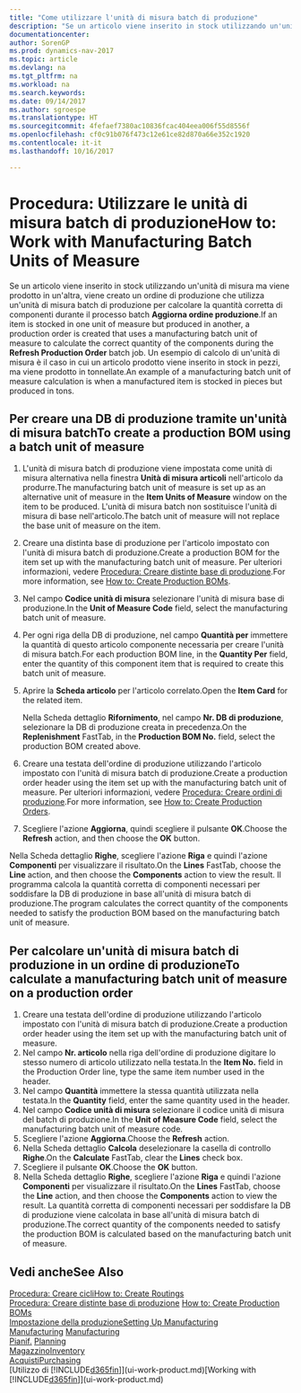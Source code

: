 ```yaml
---
title: "Come utilizzare l'unità di misura batch di produzione"
description: "Se un articolo viene inserito in stock utilizzando un'unità di misura ma viene prodotto in un'altra, l'ordine di produzione deve utilizzare un'unità di misura batch di produzione per calcolare la quantità corretta di componenti. Un esempio di calcolo di un'unità di misura è il caso in cui un articolo prodotto viene inserito in stock in pezzi, ma viene prodotto in tonnellate."
documentationcenter: 
author: SorenGP
ms.prod: dynamics-nav-2017
ms.topic: article
ms.devlang: na
ms.tgt_pltfrm: na
ms.workload: na
ms.search.keywords: 
ms.date: 09/14/2017
ms.author: sgroespe
ms.translationtype: HT
ms.sourcegitcommit: 4fefaef7380ac10836fcac404eea006f55d8556f
ms.openlocfilehash: cf0c91b076f473c12e61ce82d870a66e352c1920
ms.contentlocale: it-it
ms.lasthandoff: 10/16/2017

---
```

# <a name="how-to-work-with-manufacturing-batch-units-of-measure"></a><span data-ttu-id="7e624-104">Procedura: Utilizzare le unità di misura batch di produzione</span><span class="sxs-lookup"><span data-stu-id="7e624-104">How to: Work with Manufacturing Batch Units of Measure</span></span>
<span data-ttu-id="7e624-105">Se un articolo viene inserito in stock utilizzando un'unità di misura ma viene prodotto in un'altra, viene creato un ordine di produzione che utilizza un'unità di misura batch di produzione per calcolare la quantità corretta di componenti durante il processo batch **Aggiorna ordine produzione**.</span><span class="sxs-lookup"><span data-stu-id="7e624-105">If an item is stocked in one unit of measure but produced in another, a production order is created that uses a manufacturing batch unit of measure to calculate the correct quantity of the components during the **Refresh Production Order** batch job.</span></span> <span data-ttu-id="7e624-106">Un esempio di calcolo di un'unità di misura è il caso in cui un articolo prodotto viene inserito in stock in pezzi, ma viene prodotto in tonnellate.</span><span class="sxs-lookup"><span data-stu-id="7e624-106">An example of a manufacturing batch unit of measure calculation is when a manufactured item is stocked in pieces but produced in tons.</span></span>  

## <a name="to-create-a-production-bom-using-a-batch-unit-of-measure"></a><span data-ttu-id="7e624-107">Per creare una DB di produzione tramite un'unità di misura batch</span><span class="sxs-lookup"><span data-stu-id="7e624-107">To create a production BOM using a batch unit of measure</span></span>  
1.  <span data-ttu-id="7e624-108">L'unità di misura batch di produzione viene impostata come unità di misura alternativa nella finestra **Unità di misura articoli** nell'articolo da produrre.</span><span class="sxs-lookup"><span data-stu-id="7e624-108">The manufacturing batch unit of measure is set up as an alternative unit of measure in the **Item Units of Measure** window on the item to be produced.</span></span> <span data-ttu-id="7e624-109">L'unità di misura batch non sostituisce l'unità di misura di base nell'articolo.</span><span class="sxs-lookup"><span data-stu-id="7e624-109">The batch unit of measure will not replace the base unit of measure on the item.</span></span>  
2.  <span data-ttu-id="7e624-110">Creare una distinta base di produzione per l'articolo impostato con l'unità di misura batch di produzione.</span><span class="sxs-lookup"><span data-stu-id="7e624-110">Create a production BOM for the item set up with the manufacturing batch unit of measure.</span></span> <span data-ttu-id="7e624-111">Per ulteriori informazioni, vedere [Procedura: Creare distinte base di produzione](production-how-to-create-production-boms.md).</span><span class="sxs-lookup"><span data-stu-id="7e624-111">For more information, see [How to: Create Production BOMs](production-how-to-create-production-boms.md).</span></span>  
3.  <span data-ttu-id="7e624-112">Nel campo **Codice unità di misura** selezionare l'unità di misura base di produzione.</span><span class="sxs-lookup"><span data-stu-id="7e624-112">In the **Unit of Measure Code** field, select the manufacturing batch unit of measure.</span></span>  
4.  <span data-ttu-id="7e624-113">Per ogni riga della DB di produzione, nel campo **Quantità per** immettere la quantità di questo articolo componente necessaria per creare l'unità di misura batch.</span><span class="sxs-lookup"><span data-stu-id="7e624-113">For each production BOM line, in the **Quantity Per** field, enter the quantity of this component item that is required to create this batch unit of measure.</span></span>  
5.  <span data-ttu-id="7e624-114">Aprire la **Scheda articolo** per l'articolo correlato.</span><span class="sxs-lookup"><span data-stu-id="7e624-114">Open the **Item Card** for the related item.</span></span>  

    <span data-ttu-id="7e624-115">Nella Scheda dettaglio **Rifornimento**, nel campo **Nr. DB di produzione**, selezionare la DB di produzione creata in precedenza.</span><span class="sxs-lookup"><span data-stu-id="7e624-115">On the **Replenishment** FastTab, in the **Production BOM No.** field, select the production BOM created above.</span></span>  
6.  <span data-ttu-id="7e624-116">Creare una testata dell'ordine di produzione utilizzando l'articolo impostato con l'unità di misura batch di produzione.</span><span class="sxs-lookup"><span data-stu-id="7e624-116">Create a production order header using the item set up with the manufacturing batch unit of measure.</span></span> <span data-ttu-id="7e624-117">Per ulteriori informazioni, vedere [Procedura: Creare ordini di produzione](production-how-to-create-production-orders.md).</span><span class="sxs-lookup"><span data-stu-id="7e624-117">For more information, see [How to: Create Production Orders](production-how-to-create-production-orders.md).</span></span>  
7.  <span data-ttu-id="7e624-118">Scegliere l'azione **Aggiorna**, quindi scegliere il pulsante **OK**.</span><span class="sxs-lookup"><span data-stu-id="7e624-118">Choose the **Refresh** action, and then choose  the **OK** button.</span></span>  

<span data-ttu-id="7e624-119">Nella Scheda dettaglio **Righe**, scegliere l'azione **Riga** e quindi l'azione **Componenti** per visualizzare il risultato.</span><span class="sxs-lookup"><span data-stu-id="7e624-119">On the **Lines** FastTab, choose the **Line** action, and then choose the **Components** action to view the result.</span></span> <span data-ttu-id="7e624-120">Il programma calcola la quantità corretta di componenti necessari per soddisfare la DB di produzione in base all'unità di misura batch di produzione.</span><span class="sxs-lookup"><span data-stu-id="7e624-120">The program calculates the correct quantity of the components needed to satisfy the production BOM based on the manufacturing batch unit of measure.</span></span>  

## <a name="to-calculate-a-manufacturing-batch-unit-of-measure-on-a-production-order"></a><span data-ttu-id="7e624-121">Per calcolare un'unità di misura batch di produzione in un ordine di produzione</span><span class="sxs-lookup"><span data-stu-id="7e624-121">To calculate a manufacturing batch unit of measure on a production order</span></span>  
1.  <span data-ttu-id="7e624-122">Creare una testata dell'ordine di produzione utilizzando l'articolo impostato con l'unità di misura batch di produzione.</span><span class="sxs-lookup"><span data-stu-id="7e624-122">Create a production order header using the item set up with the manufacturing batch unit of measure.</span></span>  
2.  <span data-ttu-id="7e624-123">Nel campo **Nr. articolo** nella riga dell'ordine di produzione digitare lo stesso numero di articolo utilizzato nella testata.</span><span class="sxs-lookup"><span data-stu-id="7e624-123">In the **Item No.** field in the Production Order line, type the same item number used in the header.</span></span>  
3.  <span data-ttu-id="7e624-124">Nel campo **Quantità** immettere la stessa quantità utilizzata nella testata.</span><span class="sxs-lookup"><span data-stu-id="7e624-124">In the **Quantity** field, enter the same quantity used in the header.</span></span>  
4.  <span data-ttu-id="7e624-125">Nel campo **Codice unità di misura** selezionare il codice unità di misura del batch di produzione.</span><span class="sxs-lookup"><span data-stu-id="7e624-125">In the **Unit of Measure Code** field, select the manufacturing batch unit of measure code.</span></span>  
5.  <span data-ttu-id="7e624-126">Scegliere l'azione **Aggiorna**.</span><span class="sxs-lookup"><span data-stu-id="7e624-126">Choose the **Refresh** action.</span></span>
6.  <span data-ttu-id="7e624-127">Nella Scheda dettaglio **Calcola** deselezionare la casella di controllo **Righe**.</span><span class="sxs-lookup"><span data-stu-id="7e624-127">On the **Calculate** FastTab, clear the **Lines** check box.</span></span>  
7.  <span data-ttu-id="7e624-128">Scegliere il pulsante **OK**.</span><span class="sxs-lookup"><span data-stu-id="7e624-128">Choose the **OK** button.</span></span>  
8.  <span data-ttu-id="7e624-129">Nella Scheda dettaglio **Righe**, scegliere l'azione **Riga** e quindi l'azione **Componenti** per visualizzare il risultato.</span><span class="sxs-lookup"><span data-stu-id="7e624-129">On the **Lines** FastTab, choose the **Line** action, and then choose the **Components** action to view the result.</span></span> <span data-ttu-id="7e624-130">La quantità corretta di componenti necessari per soddisfare la DB di produzione viene calcolata in base all'unità di misura batch di produzione.</span><span class="sxs-lookup"><span data-stu-id="7e624-130">The correct quantity of the components needed to satisfy the production BOM is calculated based on the manufacturing batch unit of measure.</span></span>  

## <a name="see-also"></a><span data-ttu-id="7e624-131">Vedi anche</span><span class="sxs-lookup"><span data-stu-id="7e624-131">See Also</span></span>  
[<span data-ttu-id="7e624-132">Procedura: Creare cicli</span><span class="sxs-lookup"><span data-stu-id="7e624-132">How to: Create Routings</span></span>](production-how-to-create-routings.md)  
<span data-ttu-id="7e624-133">[Procedura: Creare distinte base di produzione](production-how-to-create-production-boms.md)   </span><span class="sxs-lookup"><span data-stu-id="7e624-133">[How to: Create Production BOMs](production-how-to-create-production-boms.md)   </span></span>  
[<span data-ttu-id="7e624-134">Impostazione della produzione</span><span class="sxs-lookup"><span data-stu-id="7e624-134">Setting Up Manufacturing</span></span>](production-configure-production-processes.md)  
<span data-ttu-id="7e624-135">[Manufacturing](production-manage-manufacturing.md)  </span><span class="sxs-lookup"><span data-stu-id="7e624-135">[Manufacturing](production-manage-manufacturing.md)  </span></span>  
<span data-ttu-id="7e624-136">[Pianif.](production-planning.md) </span><span class="sxs-lookup"><span data-stu-id="7e624-136">[Planning](production-planning.md) </span></span>  
[<span data-ttu-id="7e624-137">Magazzino</span><span class="sxs-lookup"><span data-stu-id="7e624-137">Inventory</span></span>](inventory-manage-inventory.md)  
[<span data-ttu-id="7e624-138">Acquisti</span><span class="sxs-lookup"><span data-stu-id="7e624-138">Purchasing</span></span>](purchasing-manage-purchasing.md)  
<span data-ttu-id="7e624-139">[Utilizzo di [!INCLUDE[d365fin](includes/d365fin_md.md)]](ui-work-product.md)</span><span class="sxs-lookup"><span data-stu-id="7e624-139">[Working with [!INCLUDE[d365fin](includes/d365fin_md.md)]](ui-work-product.md)</span></span>  

